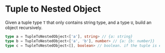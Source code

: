# Tuple to Nested Object

Given a tuple type ```T``` that only contains string type, and a type ```U```, build an object recursively.

```typescript
type a = TupleToNestedObject<['a'], string> // {a: string}
type b = TupleToNestedObject<['a', 'b'], number> // {a: {b: number}}
type c = TupleToNestedObject<[], boolean> // boolean. if the tuple is empty, just return the U type
```